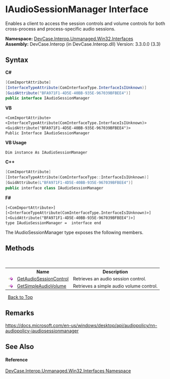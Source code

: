 # IAudioSessionManager Interface
 

Enables a client to access the session controls and volume controls for both cross-process and process-specific audio sessions.

**Namespace:**&nbsp;<a href="N_DevCase_Interop_Unmanaged_Win32_Interfaces">DevCase.Interop.Unmanaged.Win32.Interfaces</a><br />**Assembly:**&nbsp;DevCase.Interop (in DevCase.Interop.dll) Version: 3.3.0.0 (3.3)

## Syntax

**C#**<br />
``` C#
[ComImportAttribute]
[InterfaceTypeAttribute(ComInterfaceType.InterfaceIsIUnknown)]
[GuidAttribute("BFA971F1-4D5E-40BB-935E-967039BFBEE4")]
public interface IAudioSessionManager
```

**VB**<br />
``` VB
<ComImportAttribute>
<InterfaceTypeAttribute(ComInterfaceType.InterfaceIsIUnknown)>
<GuidAttribute("BFA971F1-4D5E-40BB-935E-967039BFBEE4")>
Public Interface IAudioSessionManager
```

**VB Usage**<br />
``` VB Usage
Dim instance As IAudioSessionManager
```

**C++**<br />
``` C++
[ComImportAttribute]
[InterfaceTypeAttribute(ComInterfaceType::InterfaceIsIUnknown)]
[GuidAttribute(L"BFA971F1-4D5E-40BB-935E-967039BFBEE4")]
public interface class IAudioSessionManager
```

**F#**<br />
``` F#
[<ComImportAttribute>]
[<InterfaceTypeAttribute(ComInterfaceType.InterfaceIsIUnknown)>]
[<GuidAttribute("BFA971F1-4D5E-40BB-935E-967039BFBEE4")>]
type IAudioSessionManager =  interface end
```

The IAudioSessionManager type exposes the following members.


## Methods
&nbsp;<table><tr><th></th><th>Name</th><th>Description</th></tr><tr><td>![Public method](media/pubmethod.gif "Public method")</td><td><a href="M_DevCase_Interop_Unmanaged_Win32_Interfaces_IAudioSessionManager_GetAudioSessionControl">GetAudioSessionControl</a></td><td>
Retrieves an audio session control.</td></tr><tr><td>![Public method](media/pubmethod.gif "Public method")</td><td><a href="M_DevCase_Interop_Unmanaged_Win32_Interfaces_IAudioSessionManager_GetSimpleAudioVolume">GetSimpleAudioVolume</a></td><td>
Retrieves a simple audio volume control.</td></tr></table>&nbsp;
<a href="#iaudiosessionmanager-interface">Back to Top</a>

## Remarks
<a href="https://docs.microsoft.com/en-us/windows/desktop/api/audiopolicy/nn-audiopolicy-iaudiosessionmanager" target="_blank">https://docs.microsoft.com/en-us/windows/desktop/api/audiopolicy/nn-audiopolicy-iaudiosessionmanager</a>

## See Also


#### Reference
<a href="N_DevCase_Interop_Unmanaged_Win32_Interfaces">DevCase.Interop.Unmanaged.Win32.Interfaces Namespace</a><br />